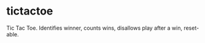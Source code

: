 tictactoe
=========

Tic Tac Toe. Identifies winner, counts wins, disallows play after a win, reset-able.

